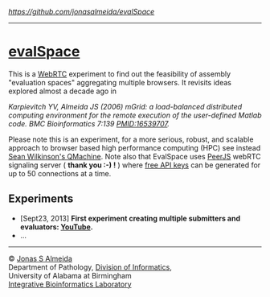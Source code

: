 <i>https://github.com/jonasalmeida/evalSpace</i>
___
# [evalSpace](http://jonasalmeida.github.io/evalSpace/)
This is a [WebRTC](http://www.webrtc.org/) experiment to find out the feasibility of assembly "evaluation spaces" aggregating multiple browsers. It revisits ideas explored almost a decade ago in 

<i>Karpievitch YV, Almeida JS (2006) mGrid: a load-balanced distributed computing environment for the remote execution of the user-defined Matlab code. BMC Bioinformatics 7:139 [PMID:16539707](http://www.ncbi.nlm.nih.gov/pubmed/16539707).</i>

Please note this is an experiment, for a more serious, robust, and scalable approach to browser based high performance computing (HPC) see instead [Sean Wilkinson's QMachine](https://www.qmachine.org/). Note also that EvalSpace uses [PeerJS](http://peerjs.com/) webRTC signaling server ( <b>thank you :-) !</b> ) where [free API keys](http://peerjs.com/peerserver) can be generated for up to 50 connections at a time.

## Experiments

*  [Sept23, 2013] **First experiment creating multiple submitters and evaluators: [YouTube](https://www.youtube.com/watch?v=jtLc3RHgp7s#t=206).**
* ...

___
© [Jonas S Almeida](http://jonasalmeida.info)  
Department of Pathology, [Division of Informatics](http://www.uab.edu/medicine/pathology/divisions-a-sections/informatics),   
University of Alabama at Birmingham  
[Integrative Bioinformatics Laboratory](http://ibl.github.io/)



